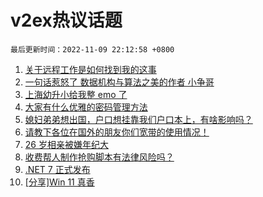 # v2ex热议话题

`最后更新时间：2022-11-09 22:12:58 +0800`

1. [关于远程工作是如何找到我的这事](https://www.v2ex.com/t/893707)
1. [一句话惹怒了 数据机构与算法之美的作者 小争哥](https://www.v2ex.com/t/893803)
1. [上海幼升小给我整 emo 了](https://www.v2ex.com/t/893702)
1. [大家有什么优雅的密码管理方法](https://www.v2ex.com/t/893857)
1. [媳妇弟弟想出国，户口想挂靠我们户口本上，有啥影响吗？](https://www.v2ex.com/t/893805)
1. [请教下各位在国外的朋友你们宽带的使用情况！](https://www.v2ex.com/t/893786)
1. [26 岁相亲被嫌年纪大](https://www.v2ex.com/t/893863)
1. [收费帮人制作抢购脚本有法律风险吗？](https://www.v2ex.com/t/893724)
1. [.NET 7 正式发布](https://www.v2ex.com/t/893739)
1. [[分享]Win 11 真香](https://www.v2ex.com/t/893847)

